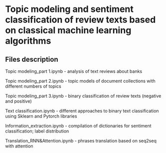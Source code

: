 # Topic modeling and sentiment classification of review texts based on classical machine learning algorithms

## Files description

Topic modeling_part 1.ipynb - analysis of text reviews about banks

Topic modeling_part 2.ipynb - topic models of document collections with different numbers of topics

Topic modeling_part 3.ipynb - binary classification of review texts (negative and positive)

Text classification.ipynb -  different approaches to binary text classification using Sklearn and Pytorch libraries

Information_extraction.ipynb - compilation of dictionaries for sentiment classification; label distribution

Translation_RNN&Attention.ipynb - phrases translation based on seq2seq with attention
